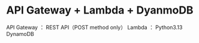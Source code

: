 # API Gateway + Lambda + DyanmoDB

API Gateway ： REST API（POST method only）
Lambda ： Python3.13
DynamoDB

